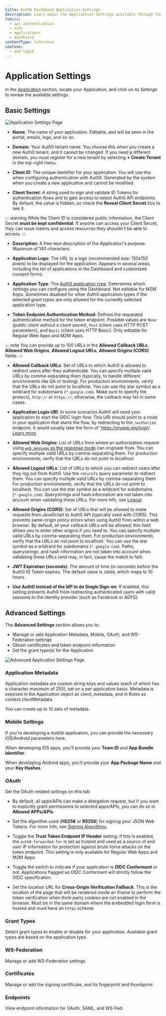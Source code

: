 ```yaml
---
title: Auth0 Dashboard Application Settings
description: Learn about the Application Settings available through the Auth0 Dashboard.
topics:
  - api-authentication
  - oidc
  - applications
  - dashboard
contentType: reference
useCase:
  - add-login
---
```


# Application Settings

In the [Application](${manage_url}/#/applications) section, locate your Application, and click on its *Settings* to review the available settings.

## Basic Settings

![Application Settings Page](/media/articles/applications/settings.png)

- **Name**: The name of your application. Editable, and will be seen in the portal, emails, logs, and so on.

- **Domain**: Your Auth0 tenant name. You choose this when you create a new Auth0 tenant, and it cannot be changed. If you need a different domain, you must register for a new tenant by selecting **+ Create Tenant** in the top-right menu.

- **Client ID**: The unique identifier for your application. You will use this when configuring authentication with Auth0. Generated by the system when you create a new application and cannot be modified.

- **Client Secret**: A string used to sign and validate ID Tokens for authentication flows and to gain access to select Auth0 API endpoints. By default, the value is hidden, so check the **Reveal Client Secret** box to see it.

::: warning
While the Client ID is considered public information, the Client Secret **must be kept confidential**. If anyone can access your Client Secret, they can issue tokens and access resources they shouldn't be able to access.
:::

- **Description**: A free-text description of the Application's purpose. Maximum of 140 characters.

- **Application Logo**: The URL to a logo (recommended size: 150x150 pixels) to be displayed for the application. Appears in several areas, including the list of applications in the Dashboard and customized consent forms.

- **Application Type**: The [Auth0 application type](/applications/concepts/app-types-auth0). Determines which settings you can configure using the Dashboard. Not editable for M2M Apps. Sometimes disabled for other Auth0 application types if the selected grant types are only allowed for the currently selected application type.

- **Token Endpoint Authentication Method**: Defines the requested authentication method for the token endpoint. Possible values are `None` (public client without a client secret), `Post` (client uses HTTP POST parameters), and `Basic` (client uses HTTP Basic). Only editable for Regular Web Apps and M2M Apps.

::: note
You can provide up to 100 URLs in the **Allowed Callback URLs**, **Allowed Web Origins**, **Allowed Logout URLs**, **Allowed Origins (CORS)** fields.
:::

- **Allowed Callback URLs**: Set of URLs to which Auth0 is allowed to redirect users after they authenticate. You can specify multiple valid URLs by comma-separating them (typically, to handle different environments like QA or testing). For production environments, verify that the URLs do not point to localhost. You can use the star symbol as a wildcard for subdomains (`*.google.com`). Make sure to specify the protocol, `http://` or `https://`; otherwise, the callback may fail in some cases.

- **Application Login URI**: In some scenarios Auth0 will need your application to start the OIDC login flow. This URI should point to a route in your application that starts the flow, by redirecting to the `/authorize` endpoint. It would usually take the form of 'https://myapp.org/login'. [Learn more](/universal-login/default-login-url).

- **Allowed Web Origins**: List of URLs from where an authorization request using [`web_message` as the response mode](/protocols/oauth2#how-response-mode-works) can originate from. You can specify multiple valid URLs by comma-separating them. For production environments, verify that the URLs do not point to localhost.

- **Allowed Logout URLs**: List of URLs to which you can redirect users after they log out from Auth0. Use the `returnTo` query parameter to redirect them. You can specify multiple valid URLs by comma-separating them.  For production environments, verify that the URLs do not point to localhost. You can use the star symbol as a wildcard for subdomains (`*.google.com`). Querystrings and hash information are not taken into account when validating these URLs. For more info, see [Logout](/logout).

- **Allowed Origins (CORS)**: Set of URLs that will be allowed to make requests from JavaScript to Auth0 API (typically used with CORS). This prevents same-origin policy errors when using Auth0 from within a web browser. By default, all your callback URLs will be allowed; this field allows you to enter other origins if you need to. You can specify multiple valid URLs by comma-separating them. For production environments, verify that the URLs do not point to localhost. You can use the star symbol as a wildcard for subdomains (`*.google.com`). Paths, querystrings, and hash information are not taken into account when validating these URLs (and may, in fact, cause the match to fail).

- **JWT Expiration (seconds)**: The amount of time (in seconds) before the Auth0 ID Token expires. The default value is `36000`, which maps to 10 hours.

- **Use Auth0 instead of the IdP to do Single Sign-on**: If enabled, this setting prevents Auth0 from redirecting authenticated users with valid sessions to the identity provider (such as Facebook or ADFS).

## Advanced Settings

The **Advanced Settings** section allows you to:

* Manage or add Application Metadata, Mobile, OAuth, and WS-Federation settings 
* Obtain certificates and token endpoint information
* Set the grant type(s) for the Application

![Advanced Application Settings Page](/media/articles/applications/advanced-settings.png)

### Application Metadata

Application metadata are custom string keys and values (each of which has a character maximum of 255), set on a per application basis. Metadata is exposed in the Application object as client_metadata, and in Rules as context.clientMetadata.

You can create up to 10 sets of metadata.

### Mobile Settings

If you're developing a mobile application, you can provide the necessary iOS/Android parameters here.

When developing iOS apps, you'll provide your **Team ID** and **App Bundle Identifier**.

When developing Android apps, you'll provide your **App Package Name** and your **Key Hashes**.

### OAuth

Set the OAuth-related settings on this tab:

* By default, all apps/APIs can make a delegation request, but if you want to explicitly grant permissions to selected apps/APIs, you can do so in **Allowed APPs/APIs**.

* Set the algorithm used (**HS256** or **RS256**) for signing your JSON Web Tokens. For more info, see [Signing Algorithms](/applications/concepts/signing-algorithms).

* Toggle the **Trust Token Endpoint IP Header** setting; if this is enabled, the `auth0-forwarded-for` is set as trusted and used as a source of end user IP information for protection against brute-force attacks on the token endpoint. This setting is only available for Regular Web Apps and M2M Apps.

* Toggle the switch to indicate if your application is **OIDC Conformant** or not. Applications flagged as OIDC Conformant will strictly follow the OIDC specification. 

* Set the location URL for **Cross-Origin Verification Fallback**. This is the location of the page that will be rendered inside an iframe to perform the token verification when third-party cookies are not enabled in the browser. Must be in the same domain where the embedded login form is hosted and must have an `https` scheme.

### Grant Types

Select grant types to enable or disable for your application. Available grant types are based on the application type.

### WS-Federation

Manage or add WS-Federation settings.

### Certificates

Manage or add the signing certificate, and its fingerprint and thumbprint.

### Endpoints

View endpoint information for OAuth, <dfn data-key="security-assertion-markup-language">SAML</dfn>, and WS-Fed.

